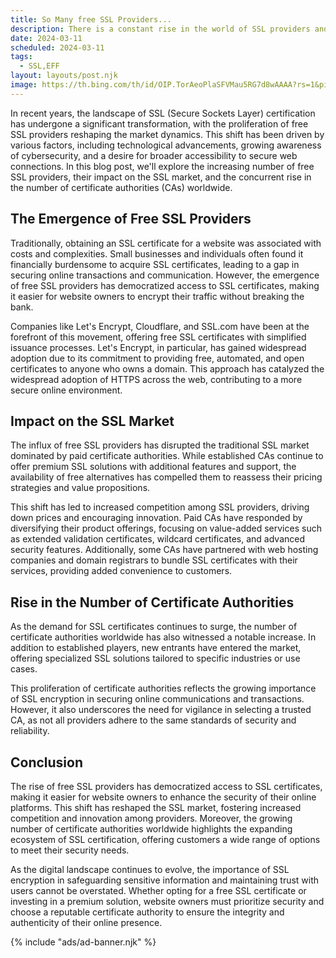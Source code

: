 ```yaml
---
title: So Many free SSL Providers... 
description: There is a constant rise in the world of SSL providers and many of them have turned with free options
date: 2024-03-11
scheduled: 2024-03-11
tags:
  - SSL,EFF
layout: layouts/post.njk
image: https://th.bing.com/th/id/OIP.TorAeoPlaSFVMau5RG7d8wAAAA?rs=1&pid=ImgDetMain
---
```


In recent years, the landscape of SSL (Secure Sockets Layer) certification has undergone a significant transformation, with the proliferation of free SSL providers reshaping the market dynamics. This shift has been driven by various factors, including technological advancements, growing awareness of cybersecurity, and a desire for broader accessibility to secure web connections. In this blog post, we'll explore the increasing number of free SSL providers, their impact on the SSL market, and the concurrent rise in the number of certificate authorities (CAs) worldwide.

## The Emergence of Free SSL Providers

Traditionally, obtaining an SSL certificate for a website was associated with costs and complexities. Small businesses and individuals often found it financially burdensome to acquire SSL certificates, leading to a gap in securing online transactions and communication. However, the emergence of free SSL providers has democratized access to SSL certificates, making it easier for website owners to encrypt their traffic without breaking the bank.

Companies like Let's Encrypt, Cloudflare, and SSL.com have been at the forefront of this movement, offering free SSL certificates with simplified issuance processes. Let's Encrypt, in particular, has gained widespread adoption due to its commitment to providing free, automated, and open certificates to anyone who owns a domain. This approach has catalyzed the widespread adoption of HTTPS across the web, contributing to a more secure online environment.

## Impact on the SSL Market

The influx of free SSL providers has disrupted the traditional SSL market dominated by paid certificate authorities. While established CAs continue to offer premium SSL solutions with additional features and support, the availability of free alternatives has compelled them to reassess their pricing strategies and value propositions.

This shift has led to increased competition among SSL providers, driving down prices and encouraging innovation. Paid CAs have responded by diversifying their product offerings, focusing on value-added services such as extended validation certificates, wildcard certificates, and advanced security features. Additionally, some CAs have partnered with web hosting companies and domain registrars to bundle SSL certificates with their services, providing added convenience to customers.

## Rise in the Number of Certificate Authorities

As the demand for SSL certificates continues to surge, the number of certificate authorities worldwide has also witnessed a notable increase. In addition to established players, new entrants have entered the market, offering specialized SSL solutions tailored to specific industries or use cases.

This proliferation of certificate authorities reflects the growing importance of SSL encryption in securing online communications and transactions. However, it also underscores the need for vigilance in selecting a trusted CA, as not all providers adhere to the same standards of security and reliability.

## Conclusion 

The rise of free SSL providers has democratized access to SSL certificates, making it easier for website owners to enhance the security of their online platforms. This shift has reshaped the SSL market, fostering increased competition and innovation among providers. Moreover, the growing number of certificate authorities worldwide highlights the expanding ecosystem of SSL certification, offering customers a wide range of options to meet their security needs.

As the digital landscape continues to evolve, the importance of SSL encryption in safeguarding sensitive information and maintaining trust with users cannot be overstated. Whether opting for a free SSL certificate or investing in a premium solution, website owners must prioritize security and choose a reputable certificate authority to ensure the integrity and authenticity of their online presence.

{% include "ads/ad-banner.njk" %}


